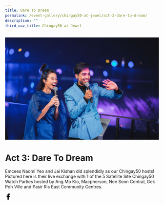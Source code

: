 ```yaml
---
title: Dare To Dream
permalink: /event-gallery/chingay50-at-jewel/act-3-dare-to-dream/
description: ""
third_nav_title: Chingay50 at Jewel
---
```

![Act 3 Dare To Dream](/images/Event%20Gallery/Chingay50%20at%20Jewel/Act%203%201%20Emcees%20checkin%20in%20on%20CC%20watchparties-01.jpg)

# **Act 3: Dare To Dream**
Emcees Naomi Yeo and Jai Kishan did splendidly as our Chingay50 hosts! Pictured here is their live exchange with 1 of the 5 Satellite Site Chingay50 Watch Parties hosted by Ang Mo Kio, Macpherson, Nee Soon Central, Gek Poh Ville and Pasir Ris East Community Centres.

<a href="http://www.facebook.com/sharer.php?u=http://www.chingay.gov.sg/image/event-gallery/act-3-dare-to-dream" style="float:left;">
	<img src="/images/facebook.png" style="width:auto;height:20px;">
</a>